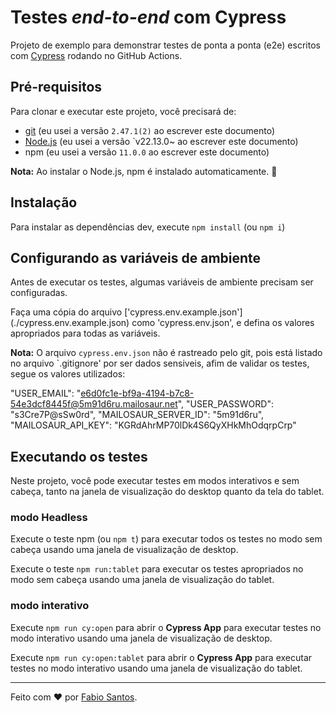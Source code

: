 # Testes _end-to-end_ com Cypress

Projeto de exemplo para demonstrar testes de ponta a ponta (e2e) escritos com [Cypress](https://cypress.io) rodando no GitHub Actions.

## Pré-requisitos

Para clonar e executar este projeto, você precisará de:

- [git](https://git-scm.com/downloads) (eu usei a versão `2.47.1(2)` ao escrever este documento)
- [Node.js](https://nodejs.org/pt/) (eu usei a versão `v22.13.0~ ao escrever este documento)
- npm (eu usei a versão `11.0.0` ao escrever este documento)

**Nota:** Ao instalar o Node.js, npm é instalado automaticamente. 🚀

## Instalação

Para instalar as dependências dev, execute `npm install` (ou `npm i`)

## Configurando as variáveis de ambiente

Antes de executar os testes, algumas variáveis de ambiente precisam ser configuradas.

Faça uma cópia do arquivo ['cypress.env.example.json'] (./cypress.env.example.json) como 'cypress.env.json', e defina os valores apropriados para todas as variáveis.

**Nota:** O arquivo `cypress.env.json` não é rastreado pelo git, pois está listado no arquivo `.gitignore' por ser dados sensiveis, afim de validar os testes, segue os valores utilizados:

"USER_EMAIL": "e6d0fc1e-bf9a-4194-b7c8-54e3dcf8445f@5m91d6ru.mailosaur.net",
"USER_PASSWORD": "s3Cre7P@sSw0rd",
"MAILOSAUR_SERVER_ID": "5m91d6ru",
"MAILOSAUR_API_KEY": "KGRdAhrMP70lDk4S6QyXHkMhOdqrpCrp"


## Executando os testes

Neste projeto, você pode executar testes em modos interativos e sem cabeça, tanto na janela de visualização do desktop quanto da tela do tablet.

### modo Headless

Execute o teste npm (ou `npm t`) para executar todos os testes no modo sem cabeça usando uma janela de visualização de desktop.

Execute o teste `npm run:tablet` para executar os testes apropriados no modo sem cabeça usando uma janela de visualização do tablet.

### modo interativo

Execute `npm run cy:open` para abrir o __Cypress App__ para executar testes no modo interativo usando uma janela de visualização de desktop.

Execute `npm run cy:open:tablet` para abrir o __Cypress App__ para executar testes no modo interativo usando uma janela de visualização do tablet.

___

Feito com ❤️ por [Fabio Santos](https://github.com/Fabiocsan).

